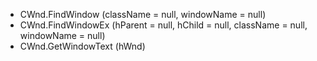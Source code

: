 * CWnd.FindWindow (className = null, windowName = null)
* CWnd.FindWindowEx (hParent = null, hChild = null, className = null, windowName = null)
* CWnd.GetWindowText (hWnd)

